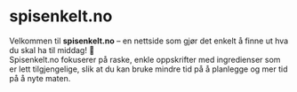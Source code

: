 # spisenkelt.no

Velkommen til **spisenkelt.no** – en nettside som gjør det enkelt å finne ut hva du skal ha til middag! 🌟  
Spisenkelt.no fokuserer på raske, enkle oppskrifter med ingredienser som er lett tilgjengelige, slik at du kan bruke mindre tid på å planlegge og mer tid på å nyte maten.
